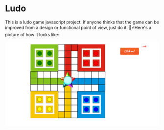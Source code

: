 # Ludo
This is a ludo game javascript project. If anyone thinks that the game can be improved from a design or functional point of view, just do it. 💪⚡️Here's a picture of how it looks like:

![alt text](https://raw.githubusercontent.com/Eduard949/Ludo/master/Screenshot_1.png)
